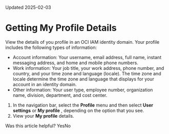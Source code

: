 Updated 2025-02-03
# Getting My Profile Details
View the details of you profile in an OCI IAM identity domain.
Your profile includes the following types of information:
  * Account information: Your username, email address, full name, instant messaging address, and home and mobile phone numbers.
  * Work information: Your job title, your work address, phone number, and country, and your time zone and language (locale). The time zone and locale determine the time zone and language that displays for your account in an identity domain.
  * Other information: Your user type, employee number, organization name, division, department, and cost center.


  1. In the navigation bar, select the **Profile** menu and then select **User settings** or **My profile** , depending on the option that you see. 
  2. View your **My profile** details.


Was this article helpful?
YesNo


